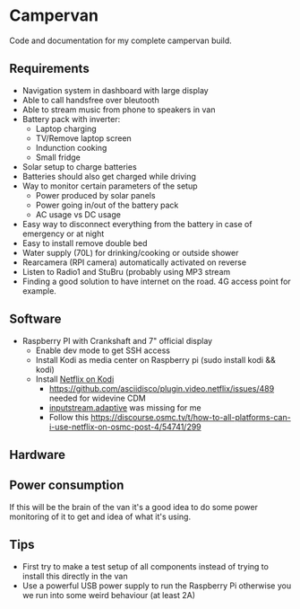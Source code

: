 # Campervan
Code and documentation for my complete campervan build.

## Requirements
* Navigation system in dashboard with large display
* Able to call handsfree over bleutooth
* Able to stream music from phone to speakers in van
* Battery pack with inverter:
  * Laptop charging
  * TV/Remove laptop screen
  * Indunction cooking
  * Small fridge
* Solar setup to charge batteries
* Batteries should also get charged while driving
* Way to monitor certain parameters of the setup
  * Power produced by solar panels
  * Power going in/out of the battery pack
  * AC usage vs DC usage
* Easy way to disconnect everything from the battery in case of emergency or at night
* Easy to install remove double bed
* Water supply (70L) for drinking/cooking or outside shower
* Rearcamera (RPI camera) automatically activated on reverse
* Listen to Radio1 and StuBru (probably using MP3 stream
* Finding a good solution to have internet on the road. 4G access point for example.

## Software
* Raspberry PI with Crankshaft and 7" official display
  * Enable dev mode to get SSH access
  * Install Kodi as media center on Raspberry pi (sudo install kodi && kodi)
  * Install [Netflix on Kodi](https://pimylifeup.com/raspberry-pi-netflix/)
    * https://github.com/asciidisco/plugin.video.netflix/issues/489 needed for widevine CDM
    * [inputstream.adaptive](https://forum.odroid.com/viewtopic.php?t=34076) was missing for me
    * Follow this https://discourse.osmc.tv/t/how-to-all-platforms-can-i-use-netflix-on-osmc-post-4/54741/299
  
## Hardware

## Power consumption
If this will be the brain of the van it's a good idea to do some power monitoring of it to get and idea of what it's using.
  
## Tips
* First try to make a test setup of all components instead of trying to install this directly in the van
* Use a powerful USB power supply to run the Raspberry Pi otherwise you we run into some weird behaviour (at least 2A)
